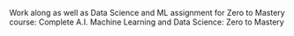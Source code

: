 Work along as well as Data Science and ML assignment for Zero to Mastery course: Complete A.I. Machine Learning and Data Science: Zero to Mastery
